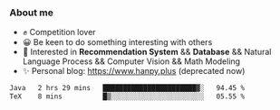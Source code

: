 ### About me
- ✊ Competition lover
- 😀 Be keen to do something interesting with others
- 🎈 Interested in **Recommendation System** && **Database** && Natural Language Process && Computer Vision && Math Modeling
- ✨ Personal blog: https://www.hanpy.plus (deprecated now)

<!--START_SECTION:waka-->

```txt
Java   2 hrs 29 mins   ███████████████████████▓░   94.45 %
TeX    8 mins          █▒░░░░░░░░░░░░░░░░░░░░░░░   05.55 %
```

<!--END_SECTION:waka-->
